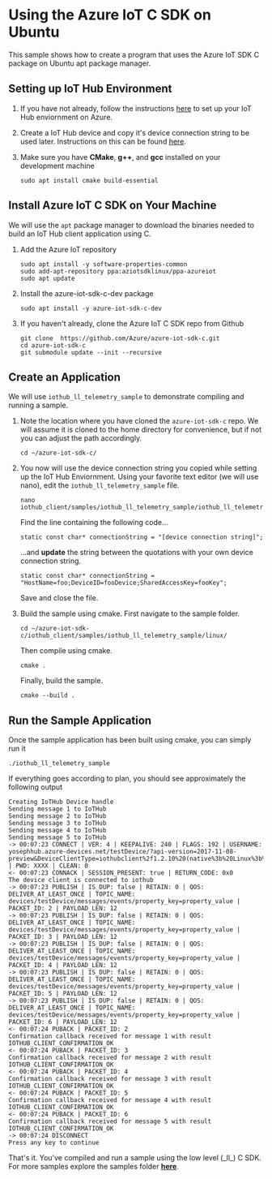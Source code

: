 # Using the Azure IoT C SDK on Ubuntu

This sample shows how to create a program that uses the Azure IoT SDK C package on Ubuntu apt package manager.

## Setting up IoT Hub Environment

1. If you have not already, follow the instructions [here](link!) to set up your IoT Hub enviornment on Azure.

2. Create a IoT Hub device and copy it's device connection string to be used later. Instructions on this can be found [here](link!).

3. Make sure you have **CMake**, **g++**, and **gcc** installed on your development machine

    ```Shell
    sudo apt install cmake build-essential
    ```

## Install Azure IoT C SDK on Your Machine

We will use the `apt` package manager to download the binaries needed to build an IoT Hub client application using C.

1. Add the Azure IoT repository

    ```Shell
    sudo apt install -y software-properties-common
    sudo add-apt-repository ppa:aziotsdklinux/ppa-azureiot
    sudo apt update
    ```

2. Install the azure-iot-sdk-c-dev package

    ```Shell
    sudo apt install -y azure-iot-sdk-c-dev
    ```

3. If you haven't already, clone the Azure IoT C SDK repo from Github

    ```Shell
    git clone  https://github.com/Azure/azure-iot-sdk-c.git
    cd azure-iot-sdk-c
    git submodule update --init --recursive
    ```

## Create an Application

We will use `iothub_ll_telemetry_sample` to demonstrate compiling and running a sample.

1. Note the location where you have cloned the `azure-iot-sdk-c` repo. We will assume it is cloned to the home directory for convenience, but if not you can adjust the path accordingly.

   ```Shell
   cd ~/azure-iot-sdk-c/
   ```

2. You now will use the device connection string you copied while setting up the IoT Hub Enviornment. Using your favorite text editor (we will use nano), edit the `iothub_ll_telemetry_sample` file.

    ```Shell
    nano iothub_client/samples/iothub_ll_telemetry_sample/iothub_ll_telemetry_sample.c
    ```

    Find the line containing the following code...

    ```Shell
    static const char* connectionString = "[device connection string]";
    ```

    ...and **update** the string between the quotations with your own device connection string.

    ```Shell
    static const char* connectionString = "HostName=foo;DeviceID=fooDevice;SharedAccessKey=fooKey";
    ```

    Save and close the file.

3. Build the sample using cmake. First navigate to the sample folder.

    ```Shell
    cd ~/azure-iot-sdk-c/iothub_client/samples/iothub_ll_telemetry_sample/linux/
    ```

    Then compile using cmake.

    ```Shell
    cmake .
    ```

    Finally, build the sample.

    ```Shell
    cmake --build .
    ```

## Run the Sample Application

Once the sample application has been built using cmake, you can simply run it

```Shell
./iothub_ll_telemetry_sample
```

If everything goes according to plan, you should see approximately the following output

```Shell
Creating IoTHub Device handle
Sending message 1 to IoTHub
Sending message 2 to IoTHub
Sending message 3 to IoTHub
Sending message 4 to IoTHub
Sending message 5 to IoTHub
-> 00:07:23 CONNECT | VER: 4 | KEEPALIVE: 240 | FLAGS: 192 | USERNAME: yosephhub.azure-devices.net/testDevice/?api-version=2017-11-08-preview&DeviceClientType=iothubclient%2f1.2.10%20(native%3b%20Linux%3b%20x86_64) | PWD: XXXX | CLEAN: 0
<- 00:07:23 CONNACK | SESSION_PRESENT: true | RETURN_CODE: 0x0
The device client is connected to iothub
-> 00:07:23 PUBLISH | IS_DUP: false | RETAIN: 0 | QOS: DELIVER_AT_LEAST_ONCE | TOPIC_NAME: devices/testDevice/messages/events/property_key=property_value | PACKET_ID: 2 | PAYLOAD_LEN: 12
-> 00:07:23 PUBLISH | IS_DUP: false | RETAIN: 0 | QOS: DELIVER_AT_LEAST_ONCE | TOPIC_NAME: devices/testDevice/messages/events/property_key=property_value | PACKET_ID: 3 | PAYLOAD_LEN: 12
-> 00:07:23 PUBLISH | IS_DUP: false | RETAIN: 0 | QOS: DELIVER_AT_LEAST_ONCE | TOPIC_NAME: devices/testDevice/messages/events/property_key=property_value | PACKET_ID: 4 | PAYLOAD_LEN: 12
-> 00:07:23 PUBLISH | IS_DUP: false | RETAIN: 0 | QOS: DELIVER_AT_LEAST_ONCE | TOPIC_NAME: devices/testDevice/messages/events/property_key=property_value | PACKET_ID: 5 | PAYLOAD_LEN: 12
-> 00:07:23 PUBLISH | IS_DUP: false | RETAIN: 0 | QOS: DELIVER_AT_LEAST_ONCE | TOPIC_NAME: devices/testDevice/messages/events/property_key=property_value | PACKET_ID: 6 | PAYLOAD_LEN: 12
<- 00:07:24 PUBACK | PACKET_ID: 2
Confirmation callback received for message 1 with result IOTHUB_CLIENT_CONFIRMATION_OK
<- 00:07:24 PUBACK | PACKET_ID: 3
Confirmation callback received for message 2 with result IOTHUB_CLIENT_CONFIRMATION_OK
<- 00:07:24 PUBACK | PACKET_ID: 4
Confirmation callback received for message 3 with result IOTHUB_CLIENT_CONFIRMATION_OK
<- 00:07:24 PUBACK | PACKET_ID: 5
Confirmation callback received for message 4 with result IOTHUB_CLIENT_CONFIRMATION_OK
<- 00:07:24 PUBACK | PACKET_ID: 6
Confirmation callback received for message 5 with result IOTHUB_CLIENT_CONFIRMATION_OK
-> 00:07:24 DISCONNECT
Press any key to continue
```

That's it. You've compiled and run a sample using the low level (\_ll\_) C SDK. For more samples explore the samples folder [**here**](./iothub_client/samples/).